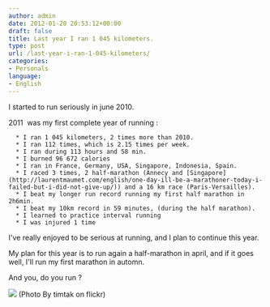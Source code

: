 ```yaml
---
author: admin
date: 2012-01-20 20:53:12+00:00
draft: false
title: Last year I ran 1 045 kilometers.
type: post
url: /last-year-i-ran-1-045-kilometers/
categories:
- Personals
language:
- English
---
```


I started to run seriously in june 2010.

2011  was my first complete year of running :



	  * I ran 1 045 kilometers, 2 times more than 2010.
	  * I ran 112 times, which is 2.15 times per week.
	  * I ran during 113 hours and 58 min.
	  * I burned 96 672 calories
	  * I ran in France, Germany, USA, Singapore, Indonesia, Spain.
	  * I raced 3 times, 2 half-marathon (Annecy and [Singapore](http://laurentmaumet.com/english/one-day-ill-be-a-marathoner-today-i-failed-but-i-did-not-give-up/)) and a 16 km race (Paris-Versailles).
	  * I beat my longer run record running my first half marathon in 2h6min.
	  * I beat my 10km record in 59 minutes, (during the half marathon).
	  * I learned to practice interval running
	  * I was injured 1 time

I've really enjoyed to be serious at running, and I plan to continue this year.

My plan for this year is to run again a half-marathon in april, and if it goes well, I'll run my first marathon in automn.

And you, do you run ?

![](http://laurentmaumet.com/english/wp-content/uploads/2012/01/46324600_221e173f37-300x151.jpg)
(Photo By timtak on flickr)
